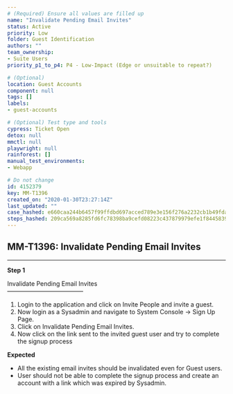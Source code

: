 ```yaml
---
# (Required) Ensure all values are filled up
name: "Invalidate Pending Email Invites"
status: Active
priority: Low
folder: Guest Identification
authors: ""
team_ownership: 
- Suite Users
priority_p1_to_p4: P4 - Low-Impact (Edge or unsuitable to repeat?)

# (Optional)
location: Guest Accounts
component: null
tags: []
labels: 
- guest-accounts

# (Optional) Test type and tools
cypress: Ticket Open
detox: null
mmctl: null
playwright: null
rainforest: []
manual_test_environments: 
- Webapp

# Do not change
id: 4152379
key: MM-T1396
created_on: "2020-01-30T23:27:14Z"
last_updated: ""
case_hashed: e660caa244b6457f99ffdbd697acced789e3e156f276a2232cb1b49fda2eef3fcd63f7ac05936b1cb8c67f8825148a3b
steps_hashed: 209ca569a8285fd6fc78398ba9cefd08223c437879979efe1f8445839815fc9c9d4ff76144d2cf8053579ec8e60a724a
---
```


<!-- (Auto-generated) Based on frontmatter's "key" and "name" -->

## MM-T1396: Invalidate Pending Email Invites

---

**Step 1**

Invalidate Pending Email Invites\
–––––––––––––––––––––––––

1. Login to the application and click on Invite People and invite a guest.
2. Now login as a Sysadmin and navigate to System Console -> Sign Up Page.
3. Click on Invalidate Pending Email Invites.
4. Now click on the link sent to the invited guest user and try to complete the signup process

**Expected**

- All the existing email invites should be invalidated even for Guest users.
- User should not be able to complete the signup process and create an account with a link which was expired by Sysadmin.
